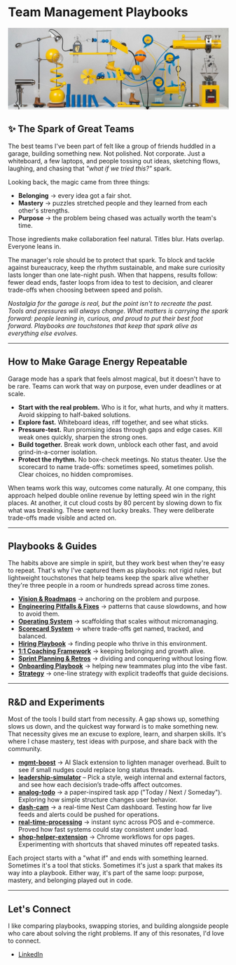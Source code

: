 # Team Management Playbooks

![rube](assets/rube2.jpeg)

## ✨ The Spark of Great Teams

The best teams I've been part of felt like a group of friends huddled in a garage, building something new.
Not polished. Not corporate. Just a whiteboard, a few laptops, and people tossing out ideas, sketching flows, laughing, and chasing that _"what if we tried this?"_ spark.

Looking back, the magic came from three things:

- **Belonging** → every idea got a fair shot.
- **Mastery** → puzzles stretched people and they learned from each other's strengths.
- **Purpose** → the problem being chased was actually worth the team's time.

Those ingredients make collaboration feel natural. Titles blur. Hats overlap. Everyone leans in.

The manager's role should be to protect that spark. To block and tackle against bureaucracy, keep the rhythm sustainable, and make sure curiosity lasts longer than one late-night push. When that happens, results follow: fewer dead ends, faster loops from idea to test to decision, and clearer trade-offs when choosing between speed and polish.

_Nostalgia for the garage is real, but the point isn't to recreate the past. Tools and pressures will always change. What matters is carrying the spark forward: people leaning in, curious, and proud to put their best foot forward. Playbooks are touchstones that keep that spark alive as everything else evolves._

---

## How to Make Garage Energy Repeatable

Garage mode has a spark that feels almost magical, but it doesn't have to be rare. Teams can work that way on purpose, even under deadlines or at scale.

- **Start with the real problem.** Who is it for, what hurts, and why it matters. Avoid skipping to half-baked solutions.
- **Explore fast.** Whiteboard ideas, riff together, and see what sticks.
- **Pressure-test.** Run promising ideas through gaps and edge cases. Kill weak ones quickly, sharpen the strong ones.
- **Build together.** Break work down, unblock each other fast, and avoid grind-in-a-corner isolation.
- **Protect the rhythm.** No box-check meetings. No status theater. Use the scorecard to name trade-offs: sometimes speed, sometimes polish. Clear choices, no hidden compromises.

When teams work this way, outcomes come naturally. At one company, this approach helped double online revenue by letting speed win in the right places. At another, it cut cloud costs by 80 percent by slowing down to fix what was breaking. These were not lucky breaks. They were deliberate trade-offs made visible and acted on.

---

## Playbooks & Guides

The habits above are simple in spirit, but they work best when they're easy to repeat. That's why I've captured them as playbooks: not rigid rules, but lightweight touchstones that help teams keep the spark alive whether they're three people in a room or hundreds spread across time zones.

- **[Vision & Roadmaps](/playbooks/01-vision-roadmaps.md)** → anchoring on the problem and purpose.
- **[Engineering Pitfalls & Fixes](/playbooks/02-engineering-pitfalls.md)** → patterns that cause slowdowns, and how to avoid them.
- **[Operating System](/playbooks/03-operating-system.md)** → scaffolding that scales without micromanaging.
- **[Scorecard System](/playbooks/04-scorecard-system.md)** → where trade-offs get named, tracked, and balanced.
- **[Hiring Playbook](/playbooks/05-hiring.md)** → finding people who thrive in this environment.
- **[1:1 Coaching Framework](/playbooks/06-1-1-coaching.md)** → keeping belonging and growth alive.
- **[Sprint Planning & Retros](/playbooks/07-sprint-planning-retros.md)** → dividing and conquering without losing flow.
- **[Onboarding Playbook](/playbooks/08-onboarding.md)** → helping new teammates plug into the vibe fast.
- **[Strategy](/playbooks/09-strategy.md)** → one-line strategy with explicit tradeoffs that guide decisions.

---

## R&D and Experiments

Most of the tools I build start from necessity. A gap shows up, something slows us down, and the quickest way forward is to make something new. That necessity gives me an excuse to explore, learn, and sharpen skills. It's where I chase mastery, test ideas with purpose, and share back with the community.


- **[mgmt-boost](https://github.com/bmardock/mgmt-boost)** → AI Slack extension to lighten manager overhead. Built to see if small nudges could replace long status threads.
- **[leadership‑simulator](https://bmardock.github.io/role-simulator/)** – Pick a style, weigh internal and external factors, and see how each decision’s trade‑offs affect outcomes.
- **[analog-todo](https://github.com/bmardock/analog-todo)** → a paper-inspired task app ("Today / Next / Someday"). Exploring how simple structure changes user behavior.
- **[dash-cam](https://github.com/bmardock/dash-cam)** → a real-time Nest Cam dashboard. Testing how far live feeds and alerts could be pushed for operations.
- **[real-time-processing](https://github.com/bmardock/real-time-processing)** → instant sync across POS and e-commerce. Proved how fast systems could stay consistent under load.
- **[shop-helper-extension](https://github.com/bmardock/shop-helper-extension)** → Chrome workflows for ops pages. Experimenting with shortcuts that shaved minutes off repeated tasks.

Each project starts with a "what if" and ends with something learned. Sometimes it's a tool that sticks. Sometimes it's just a spark that makes its way into a playbook. Either way, it's part of the same loop: purpose, mastery, and belonging played out in code.

---

## Let's Connect

I like comparing playbooks, swapping stories, and building alongside people who care about solving the right problems. If any of this resonates, I'd love to connect.

- [LinkedIn](https://www.linkedin.com/in/brandonmardock/)
